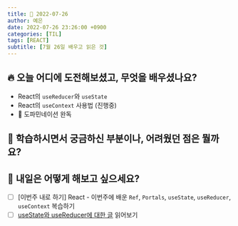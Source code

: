 ```yaml
---
title: 📸 2022-07-26
author: 예은
date: 2022-07-26 23:26:00 +0900
categories: [TIL]
tags: [REACT]
subtitle: [7월 26일 배우고 읽은 것]
---
```


## 🔥 오늘 어디에 도전해보셨고, 무엇을 배우셨나요?

- React의 `useReducer`와 `useState`
- React의 `useContext` 사용법 (진행중)
- 📖 도파민네이션 완독

## 🌊 학습하시면서 궁금하신 부분이나, 어려웠던 점은 뭘까요?

## 🌟 내일은 어떻게 해보고 싶으세요?

- [ ] [이번주 내로 하기] React - 이번주에 배운 `Ref`, `Portals`, `useState`, `useReducer`, `useContext` 복습하기
- [ ] [useState와 useReducer에 대한 글](https://kentcdodds.com/blog/should-i-usestate-or-usereducer) 읽어보기
